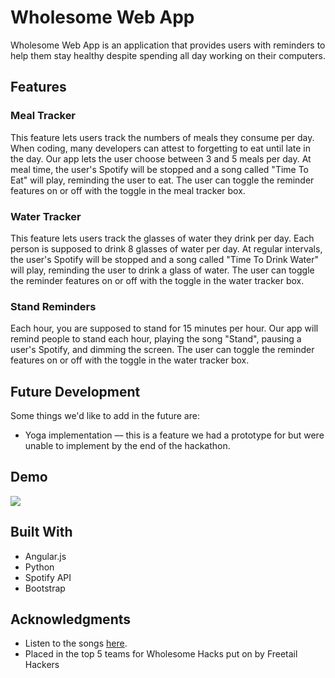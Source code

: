 # Wholesome Web App

Wholesome Web App is an application that provides users with reminders to help them stay healthy despite spending all day working on their computers.

## Features

### Meal Tracker
This feature lets users track the numbers of meals they consume per day. When coding, many developers can attest to forgetting to eat until late in the day. Our app lets the user choose between 3 and 5 meals per day. At meal time, the user's Spotify will be stopped and a song called "Time To Eat" will play, reminding the user to eat. The user can toggle the reminder features on or off with the toggle in the meal tracker box.

### Water Tracker
This feature lets users track the glasses of water they drink per day. Each person is supposed to drink 8 glasses of water per day. At regular intervals, the user's Spotify will be stopped and a song called "Time To Drink Water" will play, reminding the user to drink a glass of water. The user can toggle the reminder features on or off with the toggle in the water tracker box.

### Stand Reminders
Each hour, you are supposed to stand for 15 minutes per hour. Our app will remind people to stand each hour, playing the song "Stand", pausing a user's Spotify, and dimming the screen. The user can toggle the reminder features on or off with the toggle in the water tracker box.


## Future Development

Some things we'd like to add in the future are:
* Yoga implementation –– this is a feature we had a prototype for but were unable to implement by the end of the hackathon.

## Demo
![](https://github.com/kathdovi/WholesomeHacks/blob/master/wholesomehacks.gif)


## Built With

* Angular.js
* Python
* Spotify API
* Bootstrap


## Acknowledgments

* Listen to the songs [here](https://soundcloud.com/user-698543340).
* Placed in the top 5 teams for Wholesome Hacks put on by Freetail Hackers

